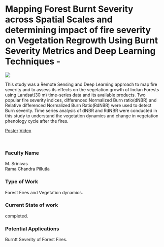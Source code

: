# Mapping Forest Burnt Severity across Spatial Scales and determining impact of fire severity on Vegetation Regrowth Using Burnt Severity Metrics and Deep Learning Techniques -

![](02.%20Mapping%20Forest%20Burnt%20Severity%20across%20Spatial%20Scales%20and%20determining%20impact%20of%20fire%20severity%20on%20Vegetation%20Regrowth%20Using%20Burnt%20Severity%20Metrics%20and%20Deep%20Learning%20Techniques%20-.png)

This study was a Remote Sensing and Deep Learning approach to map fire severity and to assess its effects on the vegetation growth of Indian Forests using Landsat(30 m) time-series data and its available products. Two popular fire severity indices, differenced Normalized Burn ratio(dNBR) and Relative differenced Normalized Burn Ratio(RdNBR) were used to detect Burn severity. Time series analysis of dNBR and RdNBR were conducted in this study to understand the vegetation dynamics and change in vegetation phenology cycle after the fires.

[Poster](02.%20Mapping%20Forest%20Burnt%20Severity%20across%20Spatial%20Scales%20and%20determining%20impact%20of%20fire%20severity%20on%20Vegetation%20Regrowth%20Using%20Burnt%20Severity%20Metrics%20and%20Deep%20Learning%20Techniques%20-.pdf)
[Video](https://rndshowcase.iiit.ac.in/tto/TTO_website_data/Videos/249.mp4)

<br>


### Faculty Name

M. Srinivas<br>
Rama Chandra Pillutla


### Type of Work

Forest Fires and Vegetation dynamics.


### Current State of work

completed.


### Potential Applications

Burntt Severity of Forest Fires.
